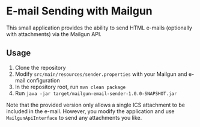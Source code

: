 # E-mail Sending with Mailgun

This small application provides the ability to send HTML e-mails (optionally with attachments) via the Mailgun API.

## Usage

1. Clone the repository
2. Modify `src/main/resources/sender.properties` with your Mailgun and e-mail configuration
2. In the repository root, run `mvn clean package`
4. Run `java -jar target/mailgun-email-sender-1.0.0-SNAPSHOT.jar`

Note that the provided version only allows a single ICS attachment to be included in the e-mail. However, you modify the application and use `MailgunApiInterface` to send any attachments you like.
